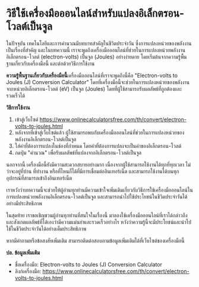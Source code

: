 วิธีใช้เครื่องมือออนไลน์สำหรับแปลงอิเล็กตรอน-โวลต์เป็นจูล
=========================================================

ในปัจจุบัน เทคโนโลยีและการคำนวณมีบทบาทสำคัญในชีวิตประจำวัน ซึ่งการแปลงหน่วยของพลังงานเป็นเรื่องที่สำคัญ และในบทความนี้ เราจะพูดถึงเครื่องมือออนไลน์ที่ช่วยในการแปลงหน่วยพลังงานอิเล็กตรอน-โวลต์ (electron-volts) เป็นจูล (Joules) อย่างง่ายดาย โดยเริ่มต้นจากความรู้พื้นฐานเกี่ยวกับเครื่องมือนี้ และต่อด้วยวิธีการใช้งาน

**ความรู้พื้นฐานเกี่ยวกับเครื่องมือนี้**เครื่องมือออนไลน์ที่เราจะพูดถึงนี้คือ "Electron-volts to Joules (J) Conversion Calculator" โดยที่เครื่องมือนี้จะช่วยในการแปลงหน่วยของพลังงานจากหน่วยอิเล็กตรอน-โวลต์ (eV) เป็นจูล (Joules) โดยที่ผู้ใช้สามารถรับผลลัพธ์ที่ถูกต้องและรวดเร็วได้

**วิธีการใช้งาน**

1. เข้าสู่เว็บไซต์ <https://www.onlinecalculatorsfree.com/th/convert/electron-volts-to-joules.html>
2. หลังจากที่เข้าสู่เว็บไซต์แล้ว ผู้ใช้สามารถพบกับเครื่องมือออนไลน์ที่ช่วยในการแปลงหน่วยของพลังงานอิเล็กตรอน-โวลต์เป็นจูล
3. ใส่ค่าที่ต้องการแปลงในช่องที่กำหนด โดยค่าที่ต้องการแปลงจะเป็นค่าของอิเล็กตรอน-โวลต์
4. กดปุ่ม "คำนวณ" เพื่อรับผลลัพธ์ที่แปลงจากอิเล็กตรอน-โวลต์เป็นจูล

นอกจากนี้ เครื่องมือนี้ยังมีความสะดวกสบายอย่างมาก เนื่องจากผู้ใช้สามารถใช้งานได้ทุกที่ทุกเวลา ไม่ว่าจะอยู่ที่บ้าน ที่ทำงาน หรือที่ไหนก็ได้ที่มีการเชื่อมต่ออินเทอร์เน็ต และสามารถใช้งานได้บนทุกอุปกรณ์ที่สามารถเข้าถึงอินเทอร์เน็ต

เราหวังว่าบทความนี้จะช่วยให้ผู้อ่านทุกท่านมีความเข้าใจเพิ่มเติมเกี่ยวกับวิธีการใช้เครื่องมือออนไลน์ในการแปลงหน่วยพลังงานอิเล็กตรอน-โวลต์เป็นจูล และสามารถนำไปใช้ประโยชน์ในชีวิตประจำวันได้อย่างมีประสิทธิภาพ

ในสุดท้าย เราขอเชิญชวนผู้อ่านทุกท่านที่สนใจในเรื่องนี้ มาลองใช้เครื่องมือออนไลน์ที่เราได้กล่าวถึง และสังเกตผลลัพธ์ที่ได้เองว่ามีความแม่นยำและรวดเร็วอย่างไร หวังว่าความรู้นี้จะมีประโยชน์และนำไปใช้ในชีวิตประจำวันได้อย่างเต็มประสิทธิภาพ

หากมีคำถามหรือข้อสงสัยเพิ่มเติม สามารถติดต่อสอบถามข้อมูลเพิ่มเติมได้ที่เว็บไซต์ของเครื่องมือนี้

**ปล. ข้อมูลเพิ่มเติม**

- ชื่อเครื่องมือ: Electron-volts to Joules (J) Conversion Calculator
- ลิงก์เครื่องมือ: <https://www.onlinecalculatorsfree.com/th/convert/electron-volts-to-joules.html>